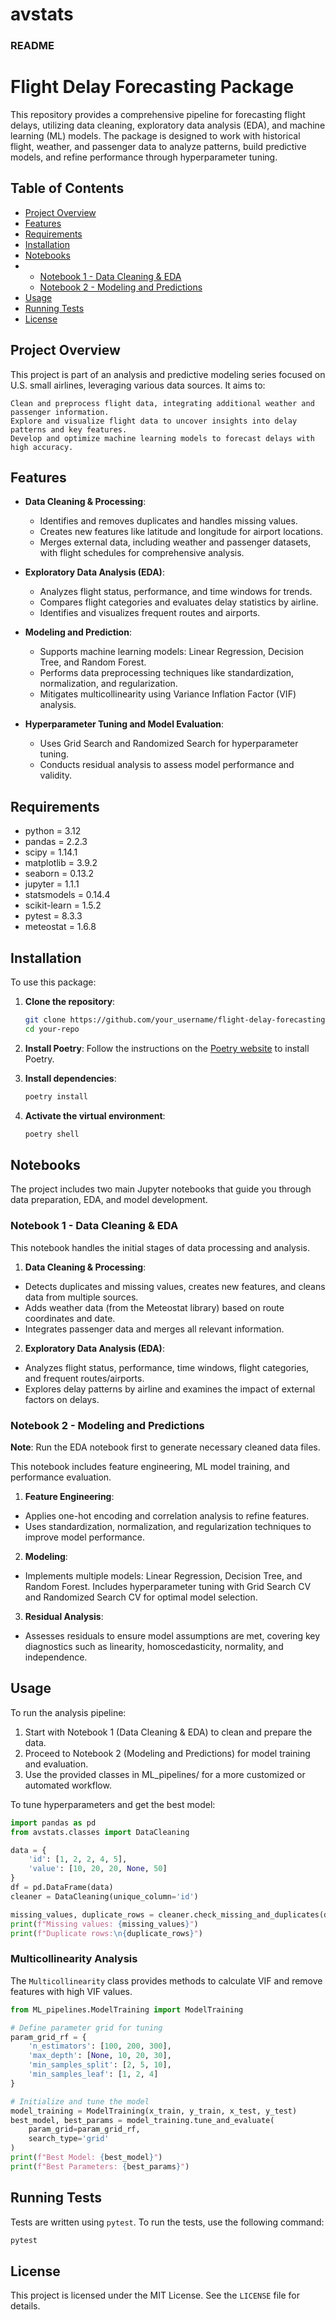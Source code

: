 # avstats
### README

# Flight Delay Forecasting Package

This repository provides a comprehensive pipeline for forecasting flight delays, utilizing data cleaning, exploratory data analysis (EDA), and machine learning (ML) models. The package is designed to work with historical flight, weather, and passenger data to analyze patterns, build predictive models, and refine performance through hyperparameter tuning.

## Table of Contents

- [Project Overview](#projectoverview)
- [Features](#features)
- [Requirements](#requirements)
- [Installation](#installation)
- [Notebooks](#notebooks)
- - [Notebook 1 - Data Cleaning & EDA](#notebook1)
  - [Notebook 2 - Modeling and Predictions](#notebook2)
- [Usage](#usage)
- [Running Tests](#test)
- [License](#license)


## Project Overview

This project is part of an analysis and predictive modeling series focused on U.S. small airlines, leveraging various data sources. It aims to:

    Clean and preprocess flight data, integrating additional weather and passenger information.
    Explore and visualize flight data to uncover insights into delay patterns and key features.
    Develop and optimize machine learning models to forecast delays with high accuracy.
    

## Features

- **Data Cleaning & Processing**:
    - Identifies and removes duplicates and handles missing values.
    - Creates new features like latitude and longitude for airport locations.
    - Merges external data, including weather and passenger datasets, with flight schedules for comprehensive analysis.

- **Exploratory Data Analysis (EDA)**:
    - Analyzes flight status, performance, and time windows for trends.
    - Compares flight categories and evaluates delay statistics by airline.
    - Identifies and visualizes frequent routes and airports.

- **Modeling and Prediction**:
    - Supports machine learning models: Linear Regression, Decision Tree, and Random Forest.
    - Performs data preprocessing techniques like standardization, normalization, and regularization.
    - Mitigates multicollinearity using Variance Inflation Factor (VIF) analysis.

- **Hyperparameter Tuning and Model Evaluation**:
    - Uses Grid Search and Randomized Search for hyperparameter tuning.
    - Conducts residual analysis to assess model performance and validity.

## Requirements

- python = 3.12
- pandas = 2.2.3
- scipy = 1.14.1
- matplotlib = 3.9.2
- seaborn = 0.13.2
- jupyter = 1.1.1
- statsmodels = 0.14.4
- scikit-learn = 1.5.2
- pytest = 8.3.3
- meteostat = 1.6.8

## Installation

To use this package:

1. **Clone the repository**:
    ```sh
    git clone https://github.com/your_username/flight-delay-forecasting.git
    cd your-repo
    ```

2. **Install Poetry**:
    Follow the instructions on the [Poetry website](https://python-poetry.org/docs/#installation) to install Poetry.


3. **Install dependencies**:
    ```sh
    poetry install
    ```

4. **Activate the virtual environment**:
    ```sh
    poetry shell
    ```

## Notebooks

The project includes two main Jupyter notebooks that guide you through data preparation, EDA, and model development.

### Notebook 1 - Data Cleaning & EDA

This notebook handles the initial stages of data processing and analysis.

1. **Data Cleaning & Processing**:
- Detects duplicates and missing values, creates new features, and cleans data from multiple sources.
- Adds weather data (from the Meteostat library) based on route coordinates and date.
- Integrates passenger data and merges all relevant information.

2. **Exploratory Data Analysis (EDA)**:
- Analyzes flight status, performance, time windows, flight categories, and frequent routes/airports.
- Explores delay patterns by airline and examines the impact of external factors on delays.


### Notebook 2 - Modeling and Predictions

**Note**: Run the EDA notebook first to generate necessary cleaned data files.

This notebook includes feature engineering, ML model training, and performance evaluation.

1. **Feature Engineering**:
- Applies one-hot encoding and correlation analysis to refine features.
- Uses standardization, normalization, and regularization techniques to improve model performance.

2. **Modeling**:
- Implements multiple models: Linear Regression, Decision Tree, and Random Forest.
        Includes hyperparameter tuning with Grid Search CV and Randomized Search CV for optimal model selection.

3. **Residual Analysis**:
- Assesses residuals to ensure model assumptions are met, covering key diagnostics such as linearity, homoscedasticity, normality, and independence.

## Usage

To run the analysis pipeline:

1. Start with Notebook 1 (Data Cleaning & EDA) to clean and prepare the data.
2. Proceed to Notebook 2 (Modeling and Predictions) for model training and evaluation.
3. Use the provided classes in ML_pipelines/ for a more customized or automated workflow.

To tune hyperparameters and get the best model:

```python
import pandas as pd
from avstats.classes import DataCleaning

data = {
    'id': [1, 2, 2, 4, 5],
    'value': [10, 20, 20, None, 50]
}
df = pd.DataFrame(data)
cleaner = DataCleaning(unique_column='id')

missing_values, duplicate_rows = cleaner.check_missing_and_duplicates(df)
print(f"Missing values: {missing_values}")
print(f"Duplicate rows:\n{duplicate_rows}")
```

### Multicollinearity Analysis

The `Multicollinearity` class provides methods to calculate VIF and remove features with high VIF values.

```python
from ML_pipelines.ModelTraining import ModelTraining

# Define parameter grid for tuning
param_grid_rf = {
    'n_estimators': [100, 200, 300],
    'max_depth': [None, 10, 20, 30],
    'min_samples_split': [2, 5, 10],
    'min_samples_leaf': [1, 2, 4]
}

# Initialize and tune the model
model_training = ModelTraining(x_train, y_train, x_test, y_test)
best_model, best_params = model_training.tune_and_evaluate(
    param_grid=param_grid_rf,
    search_type='grid'
)
print(f"Best Model: {best_model}")
print(f"Best Parameters: {best_params}")
```

## Running Tests

Tests are written using `pytest`. To run the tests, use the following command:

```sh
pytest
```

## License

This project is licensed under the MIT License. See the `LICENSE` file for details.
